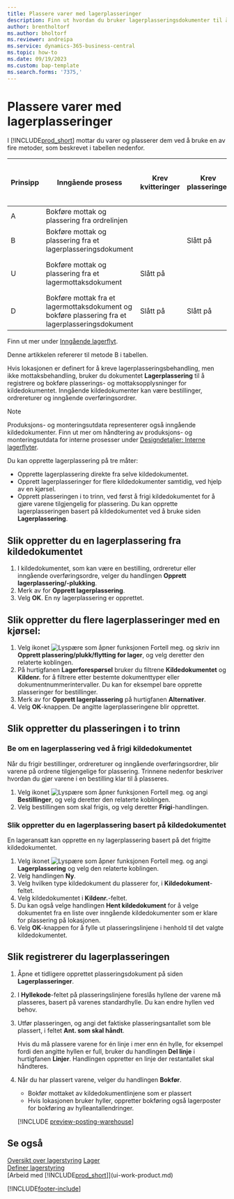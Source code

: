 ```yaml
---
title: Plassere varer med lagerplasseringer
description: Finn ut hvordan du bruker lagerplasseringsdokumenter til å registrere og bokføre plasserings- og mottaksopplysninger.
author: brentholtorf
ms.author: bholtorf
ms.reviewer: andreipa
ms.service: dynamics-365-business-central
ms.topic: how-to
ms.date: 09/19/2023
ms.custom: bap-template
ms.search.forms: '7375,'
---
```

# <a name="put-items-away-with-inventory-put-aways"></a>Plassere varer med lagerplasseringer

I [!INCLUDE[prod_short](includes/prod_short.md)] mottar du varer og plasserer dem ved å bruke en av fire metoder, som beskrevet i tabellen nedenfor.

|Prinsipp|Inngående prosess|Krev kvitteringer|Krev plasseringer|Kompleksitetsnivå (Finn ut mer under [Oversikt over Warehouse Management](design-details-warehouse-management.md))|  
|------------|---------------------|--------------|----------------|------------|  
|A|Bokføre mottak og plassering fra ordrelinjen|||Ingen dedikert lageraktivitet.|  
|B|Bokføre mottak og plassering fra et lagerplasseringsdokument||Slått på|Grunnleggende: ordre for ordre.|  
|U|Bokføre mottak og plassering fra et lagermottaksdokument|Slått på||Grunnleggende: konsolidert mottak/levering for flere ordrer.|  
|D|Bokføre mottak fra et lagermottaksdokument og bokføre plassering fra et lagerplasseringsdokument|Slått på|Slått på|Avansert|  

Finn ut mer under [Inngående lagerflyt](design-details-inbound-warehouse-flow.md).

Denne artikkelen refererer til metode B i tabellen.

Hvis lokasjonen er definert for å kreve lagerplasseringsbehandling, men ikke mottaksbehandling, bruker du dokumentet **Lagerplassering** til å registrere og bokføre plasserings- og mottaksopplysninger for kildedokumentet. Inngående kildedokumenter kan være bestillinger, ordrereturer og inngående overføringsordrer.

> [!NOTE]
> Produksjons- og monteringsutdata representerer også inngående kildedokumenter. Finn ut mer om håndtering av produksjons- og monteringsutdata for interne prosesser under [Designdetaljer: Interne lagerflyter](design-details-internal-warehouse-flows.md).

Du kan opprette lagerplassering på tre måter:  

* Opprette lagerplassering direkte fra selve kildedokumentet.  
* Opprett lagerplasseringer for flere kildedokumenter samtidig, ved hjelp av en kjørsel.  
* Opprett plasseringen i to trinn, ved først å frigi kildedokumentet for å gjøre varene tilgjengelig for plassering. Du kan opprette lagerplasseringen basert på kildedokumentet ved å bruke siden **Lagerplassering**.  

## <a name="to-create-an-inventory-put-away-from-the-source-document"></a>Slik oppretter du en lagerplassering fra kildedokumentet

1. I kildedokumentet, som kan være en bestilling, ordreretur eller inngående overføringsordre, velger du handlingen **Opprett lagerplassering/-plukking**.  
2. Merk av for **Opprett lagerplassering**.
3. Velg **OK**. En ny lagerplassering er opprettet.

## <a name="to-create-multiple-inventory-put-aways-with-a-batch-job"></a>Slik oppretter du flere lagerplasseringer med en kjørsel:

1. Velg ikonet ![Lyspære som åpner funksjonen Fortell meg.](media/ui-search/search_small.png "Fortell hva du vil gjøre") og skriv inn **Opprett plassering/plukk/flytting for lager**, og velg deretter den relaterte koblingen. 
2. På hurtigfanen **Lagerforespørsel** bruker du filtrene **Kildedokumentet** og **Kildenr.** for å filtrere etter bestemte dokumenttyper eller dokumentnummerintervaller. Du kan for eksempel bare opprette plasseringer for bestillinger.
3. Merk av for **Opprett lagerplassering** på hurtigfanen **Alternativer**.
4. Velg **OK**-knappen. De angitte lagerplasseringene blir opprettet.

## <a name="to-create-the-put-away-in-two-steps"></a>Slik oppretter du plasseringen i to trinn

### <a name="to-request-an-inventory-put-away-by-releasing-the-source-document"></a>Be om en lagerplassering ved å frigi kildedokumentet

Når du frigir bestillinger, ordrereturer og inngående overføringsordrer, blir varene på ordrene tilgjengelige for plassering. Trinnene nedenfor beskriver hvordan du gjør varene i en bestilling klar til å plasseres.  

1. Velg ikonet ![Lyspære som åpner funksjonen Fortell meg.](media/ui-search/search_small.png "Fortell hva du vil gjøre") og angi **Bestillinger**, og velg deretter den relaterte koblingen.
2. Velg bestillingen som skal frigis, og velg deretter **Frigi**-handlingen.  

### <a name="to-create-an-inventory-put-away-based-on-the-source-document"></a>Slik oppretter du en lagerplassering basert på kildedokumentet

En lageransatt kan opprette en ny lagerplassering basert på det frigitte kildedokumentet.

1. Velg ikonet ![Lyspære som åpner funksjonen Fortell meg.](media/ui-search/search_small.png "Fortell hva du vil gjøre") og angi **Lagerplassering** og velg den relaterte koblingen.  
2. Velg handlingen **Ny**.  
3. Velg hvilken type kildedokument du plasserer for, i **Kildedokument**-feltet.  
4. Velg kildedokumentet i **Kildenr.**-feltet.  
5. Du kan også velge handlingen **Hent kildedokument** for å velge dokumentet fra en liste over inngående kildedokumenter som er klare for plassering på lokasjonen.  
6. Velg **OK**-knappen for å fylle ut plasseringslinjene i henhold til det valgte kildedokumentet.  

## <a name="to-record-the-inventory-put-away"></a>Slik registrerer du lagerplasseringen

1. Åpne et tidligere opprettet plasseringsdokument på siden **Lagerplasseringer**.  
2. I **Hyllekode**-feltet på plasseringslinjene foreslås hyllene der varene må plasseres, basert på varenes standardhylle. Du kan endre hyllen ved behov.  
3. Utfør plasseringen, og angi det faktiske plasseringsantallet som ble plassert, i feltet **Ant. som skal håndt**.

    Hvis du må plassere varene for én linje i mer enn én hylle, for eksempel fordi den angitte hyllen er full, bruker du handlingen **Del linje** i hurtigfanen **Linjer**. Handlingen oppretter en linje der restantallet skal håndteres.  
4. Når du har plassert varene, velger du handlingen **Bokfør**.  

    * Bokfør mottaket av kildedokumentlinjene som er plassert
    * Hvis lokasjonen bruker hyller, oppretter bokføring også lagerposter for bokføring av hylleantallendringer.

    [!INCLUDE [preview-posting-warehouse](includes/preview-posting-warehouse.md)]

## <a name="see-also"></a>Se også

[Oversikt over lagerstyring](design-details-warehouse-management.md)
[Lager](inventory-manage-inventory.md)  
[Definer lagerstyring](warehouse-setup-warehouse.md)  
[Arbeid med [!INCLUDE[prod_short](includes/prod_short.md)]](ui-work-product.md)  


[!INCLUDE[footer-include](includes/footer-banner.md)]
